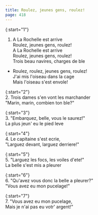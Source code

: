 ```yaml
---
title: Roulez, jeunes gens, roulez!
page: 418
---  
```



{:start="1"}  
1. A La Rochelle est arrive  
Roulez, jeunes gens, roulez!  
A La Rochelle est arrive  
Roulez, jeunes gens, roulez!  
Trois beau navires, charges de ble  


- Roulez, roulez, jeunes gens, roulez!  
J'ai mis l'oiseau dans la cage  
Mais l'oiseau s'est envole!  

  
{:start="2"}  
2. Trois dames s'en vont les marchander  
"Marin, marin, combien ton ble?"  


{:start="3"}  
3. "Embarquez, belle, vous le saurez!"  
La plus jeun' eu le pied leve  


{:start="4"}  
4. Le capitaine s'est ecrie,  
"Larguez devant, larguez derriere!"  


{:start="5"}  
5. "Larguez les focs, les voiles d'ete!"  
La belle s'est mis a pleurer  


{:start="6"}  
6. "Qu'avez vous donc la belle a pleurer?"  
"Vous avez eu mon pucelage!"  


{:start="7"}  
7. "Vous avez eu mon pucelage,  
Mais je n'ai pas eu votr' argent!"  